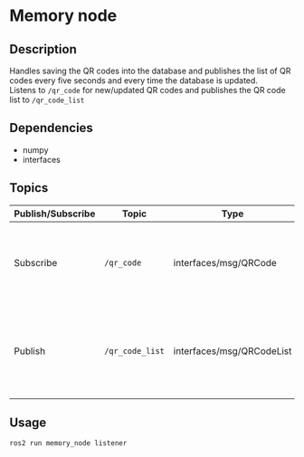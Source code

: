 # Memory node

## Description
Handles saving the QR codes into the database and publishes the list of QR codes every five seconds and every time the database is updated.  
Listens to `/qr_code` for new/updated QR codes and publishes the QR code list to `/qr_code_list`

## Dependencies
- numpy
- interfaces

## Topics
| Publish/Subscribe | Topic           | Type                      | Description                                                                                   |
| ----------------- | --------------- | ------------------------- | --------------------------------------------------------------------------------------------- |
| Subscribe         | `/qr_code`      | interfaces/msg/QRCode     | Updates/adds QR codes to the database when a QR code is published to this topic               |
| Publish           | `/qr_code_list` | interfaces/msg/QRCodeList | Publishes the list of QR codes every five seconds and every time the list of QR codes changes |


## Usage
```
ros2 run memory_node listener
```